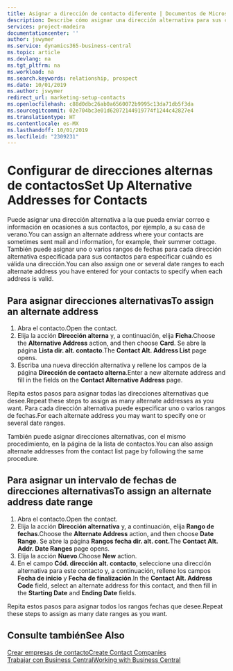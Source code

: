 ```yaml
---
title: Asignar a dirección de contacto diferente | Documentos de Microsoft
description: Describe cómo asignar una dirección alternativa para sus contactos o clientes potenciales, a la que a veces se envía información.
services: project-madeira
documentationcenter: ''
author: jswymer
ms.service: dynamics365-business-central
ms.topic: article
ms.devlang: na
ms.tgt_pltfrm: na
ms.workload: na
ms.search.keywords: relationship, prospect
ms.date: 10/01/2019
ms.author: jswymer
redirect_url: marketing-setup-contacts
ms.openlocfilehash: c88d0dbc26ab0a6560072b9995c13da71db5f3da
ms.sourcegitcommit: 02e704bc3e01d62072144919774f1244c42827e4
ms.translationtype: HT
ms.contentlocale: es-MX
ms.lasthandoff: 10/01/2019
ms.locfileid: "2309231"
---
```

# <a name="set-up-alternative-addresses-for-contacts"></a><span data-ttu-id="32033-103">Configurar de direcciones alternas de contactos</span><span class="sxs-lookup"><span data-stu-id="32033-103">Set Up Alternative Addresses for Contacts</span></span>
<span data-ttu-id="32033-104">Puede asignar una dirección alternativa a la que pueda enviar correo e información en ocasiones a sus contactos, por ejemplo, a su casa de verano.</span><span class="sxs-lookup"><span data-stu-id="32033-104">You can assign an alternate address where your contacts are sometimes sent mail and information, for example, their summer cottage.</span></span> <span data-ttu-id="32033-105">También puede asignar uno o varios rangos de fechas para cada dirección alternativa especificada para sus contactos para especificar cuándo es válida una dirección.</span><span class="sxs-lookup"><span data-stu-id="32033-105">You can also assign one or several date ranges to each alternate address you have entered for your contacts to specify when each address is valid.</span></span>

## <a name="to-assign-an-alternate-address"></a><span data-ttu-id="32033-106">Para asignar direcciones alternativas</span><span class="sxs-lookup"><span data-stu-id="32033-106">To assign an alternate address</span></span>
1. <span data-ttu-id="32033-107">Abra el contacto.</span><span class="sxs-lookup"><span data-stu-id="32033-107">Open the contact.</span></span>
2. <span data-ttu-id="32033-108">Elija la acción **Dirección alterna** y, a continuación, elija **Ficha**.</span><span class="sxs-lookup"><span data-stu-id="32033-108">Choose the **Alternative Address** action, and then choose **Card**.</span></span> <span data-ttu-id="32033-109">Se abre la página **Lista dir. alt. contacto**.</span><span class="sxs-lookup"><span data-stu-id="32033-109">The **Contact Alt. Address List** page opens.</span></span>
3. <span data-ttu-id="32033-110">Escriba una nueva dirección alternativa y rellene los campos de la página **Dirección de contacto alterna**.</span><span class="sxs-lookup"><span data-stu-id="32033-110">Enter a new alternate address and fill in the fields on the **Contact Alternative Address** page.</span></span>

<span data-ttu-id="32033-111">Repita estos pasos para asignar todas las direcciones alternativas que desee.</span><span class="sxs-lookup"><span data-stu-id="32033-111">Repeat these steps to assign as many alternate addresses as you want.</span></span> <span data-ttu-id="32033-112">Para cada dirección alternativa puede especificar uno o varios rangos de fechas.</span><span class="sxs-lookup"><span data-stu-id="32033-112">For each alternate address you may want to specify one or several date ranges.</span></span>

<span data-ttu-id="32033-113">También puede asignar direcciones alternativas, con el mismo procedimiento, en la página de la lista de contactos.</span><span class="sxs-lookup"><span data-stu-id="32033-113">You can also assign alternate addresses from the contact list page by following the same procedure.</span></span>

## <a name="to-assign-an-alternate-address-date-range"></a><span data-ttu-id="32033-114">Para asignar un intervalo de fechas de direcciones alternativas</span><span class="sxs-lookup"><span data-stu-id="32033-114">To assign an alternate address date range</span></span>
1. <span data-ttu-id="32033-115">Abra el contacto.</span><span class="sxs-lookup"><span data-stu-id="32033-115">Open the contact.</span></span>
2. <span data-ttu-id="32033-116">Elija la acción **Dirección alternativa** y, a continuación, elija **Rango de fechas**.</span><span class="sxs-lookup"><span data-stu-id="32033-116">Choose the **Alternate Address** action, and then choose **Date Range**.</span></span> <span data-ttu-id="32033-117">Se abre la página **Rangos fecha dir. alt. cont.**</span><span class="sxs-lookup"><span data-stu-id="32033-117">The **Contact Alt. Addr. Date Ranges** page opens.</span></span>
3. <span data-ttu-id="32033-118">Elija la acción **Nuevo**.</span><span class="sxs-lookup"><span data-stu-id="32033-118">Choose **New** action.</span></span>
4. <span data-ttu-id="32033-119">En el campo **Cód. dirección alt. contacto**, seleccione una dirección alternativa para este contacto y, a continuación, rellene los campos **Fecha de inicio** y **Fecha de finalización**.</span><span class="sxs-lookup"><span data-stu-id="32033-119">In the **Contact Alt. Address Code** field, select an alternate address for this contact, and then fill in the **Starting Date** and **Ending Date** fields.</span></span>

<span data-ttu-id="32033-120">Repita estos pasos para asignar todos los rangos fechas que desee.</span><span class="sxs-lookup"><span data-stu-id="32033-120">Repeat these steps to assign as many date ranges as you want.</span></span>

## <a name="see-also"></a><span data-ttu-id="32033-121">Consulte también</span><span class="sxs-lookup"><span data-stu-id="32033-121">See Also</span></span>
[<span data-ttu-id="32033-122">Crear empresas de contacto</span><span class="sxs-lookup"><span data-stu-id="32033-122">Create Contact Companies</span></span>](marketing-create-contact-companies.md)  
[<span data-ttu-id="32033-123">Trabajar con Business Central</span><span class="sxs-lookup"><span data-stu-id="32033-123">Working with Business Central</span></span>](ui-work-product.md)
